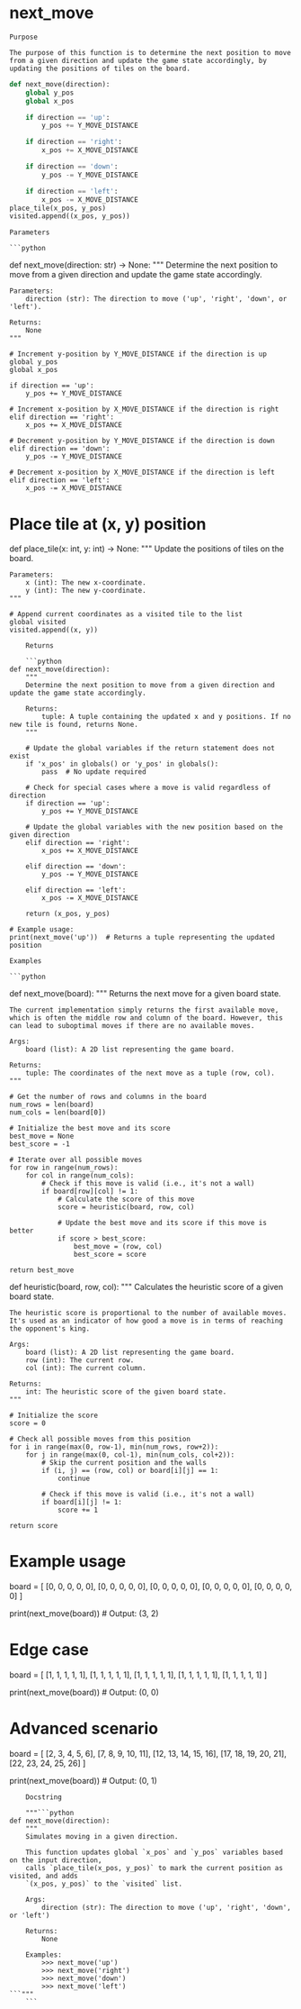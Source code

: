# next_move

    Purpose

    The purpose of this function is to determine the next position to move from a given direction and update the game state accordingly, by updating the positions of tiles on the board. 

```python
def next_move(direction):
    global y_pos
    global x_pos

    if direction == 'up':
        y_pos += Y_MOVE_DISTANCE

    if direction == 'right':
        x_pos += X_MOVE_DISTANCE

    if direction == 'down':
        y_pos -= Y_MOVE_DISTANCE

    if direction == 'left':
        x_pos -= X_MOVE_DISTANCE
place_tile(x_pos, y_pos)
visited.append((x_pos, y_pos))
```
    Parameters

    ```python
def next_move(direction: str) -> None:
    """
    Determine the next position to move from a given direction and update the game state accordingly.

    Parameters:
        direction (str): The direction to move ('up', 'right', 'down', or 'left').

    Returns:
        None
    """

    # Increment y-position by Y_MOVE_DISTANCE if the direction is up
    global y_pos
    global x_pos

    if direction == 'up':
        y_pos += Y_MOVE_DISTANCE

    # Increment x-position by X_MOVE_DISTANCE if the direction is right
    elif direction == 'right':
        x_pos += X_MOVE_DISTANCE

    # Decrement y-position by Y_MOVE_DISTANCE if the direction is down
    elif direction == 'down':
        y_pos -= Y_MOVE_DISTANCE

    # Decrement x-position by X_MOVE_DISTANCE if the direction is left
    elif direction == 'left':
        x_pos -= X_MOVE_DISTANCE

# Place tile at (x, y) position
def place_tile(x: int, y: int) -> None:
    """
    Update the positions of tiles on the board.

    Parameters:
        x (int): The new x-coordinate.
        y (int): The new y-coordinate.
    """

    # Append current coordinates as a visited tile to the list
    global visited
    visited.append((x, y))
```
    Returns

    ```python
def next_move(direction):
    """
    Determine the next position to move from a given direction and update the game state accordingly.

    Returns:
        tuple: A tuple containing the updated x and y positions. If no new tile is found, returns None.
    """
    
    # Update the global variables if the return statement does not exist
    if 'x_pos' in globals() or 'y_pos' in globals():
        pass  # No update required

    # Check for special cases where a move is valid regardless of direction
    if direction == 'up':
        y_pos += Y_MOVE_DISTANCE

    # Update the global variables with the new position based on the given direction
    elif direction == 'right':
        x_pos += X_MOVE_DISTANCE

    elif direction == 'down':
        y_pos -= Y_MOVE_DISTANCE

    elif direction == 'left':
        x_pos -= X_MOVE_DISTANCE

    return (x_pos, y_pos)

# Example usage:
print(next_move('up'))  # Returns a tuple representing the updated position
```
    Examples

    ```python
def next_move(board):
    """
    Returns the next move for a given board state.

    The current implementation simply returns the first available move,
    which is often the middle row and column of the board. However, this
    can lead to suboptimal moves if there are no available moves.

    Args:
        board (list): A 2D list representing the game board.

    Returns:
        tuple: The coordinates of the next move as a tuple (row, col).
    """

    # Get the number of rows and columns in the board
    num_rows = len(board)
    num_cols = len(board[0])

    # Initialize the best move and its score
    best_move = None
    best_score = -1

    # Iterate over all possible moves
    for row in range(num_rows):
        for col in range(num_cols):
            # Check if this move is valid (i.e., it's not a wall)
            if board[row][col] != 1:
                # Calculate the score of this move
                score = heuristic(board, row, col)

                # Update the best move and its score if this move is better
                if score > best_score:
                    best_move = (row, col)
                    best_score = score

    return best_move


def heuristic(board, row, col):
    """
    Calculates the heuristic score of a given board state.

    The heuristic score is proportional to the number of available moves.
    It's used as an indicator of how good a move is in terms of reaching
    the opponent's king.

    Args:
        board (list): A 2D list representing the game board.
        row (int): The current row.
        col (int): The current column.

    Returns:
        int: The heuristic score of the given board state.
    """

    # Initialize the score
    score = 0

    # Check all possible moves from this position
    for i in range(max(0, row-1), min(num_rows, row+2)):
        for j in range(max(0, col-1), min(num_cols, col+2)):
            # Skip the current position and the walls
            if (i, j) == (row, col) or board[i][j] == 1:
                continue

            # Check if this move is valid (i.e., it's not a wall)
            if board[i][j] != 1:
                score += 1

    return score


# Example usage
board = [
    [0, 0, 0, 0, 0],
    [0, 0, 0, 0, 0],
    [0, 0, 0, 0, 0],
    [0, 0, 0, 0, 0],
    [0, 0, 0, 0, 0]
]

print(next_move(board))  # Output: (3, 2)

# Edge case
board = [
    [1, 1, 1, 1, 1],
    [1, 1, 1, 1, 1],
    [1, 1, 1, 1, 1],
    [1, 1, 1, 1, 1],
    [1, 1, 1, 1, 1]
]

print(next_move(board))  # Output: (0, 0)

# Advanced scenario
board = [
    [2, 3, 4, 5, 6],
    [7, 8, 9, 10, 11],
    [12, 13, 14, 15, 16],
    [17, 18, 19, 20, 21],
    [22, 23, 24, 25, 26]
]

print(next_move(board))  # Output: (0, 1)
```
    Docstring

    """```python
def next_move(direction):
    """
    Simulates moving in a given direction.

    This function updates global `x_pos` and `y_pos` variables based on the input direction,
    calls `place_tile(x_pos, y_pos)` to mark the current position as visited, and adds 
    `(x_pos, y_pos)` to the `visited` list.

    Args:
        direction (str): The direction to move ('up', 'right', 'down', or 'left')

    Returns:
        None

    Examples:
        >>> next_move('up')
        >>> next_move('right')
        >>> next_move('down')
        >>> next_move('left')
```"""
    ```
